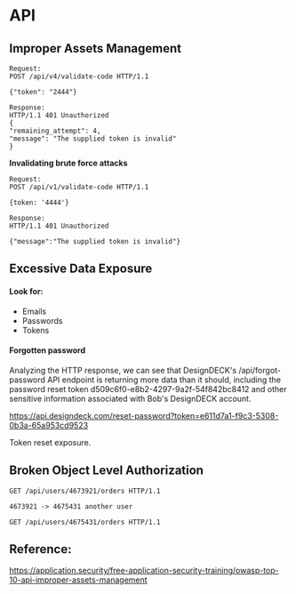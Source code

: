 # API

## Improper Assets Management

```http
Request:
POST /api/v4/validate-code HTTP/1.1

{"token": "2444"}

Response:
HTTP/1.1 401 Unauthorized
{
"remaining_attempt": 4,
"message": "The supplied token is invalid"
}
```

**Invalidating brute force attacks**

```http
Request:
POST /api/v1/validate-code HTTP/1.1

{token: '4444'}

Response:
HTTP/1.1 401 Unauthorized

{"message":"The supplied token is invalid"}
```

## Excessive Data Exposure

#### Look for:

* Emails
* Passwords
* Tokens

#### Forgotten password

Analyzing the HTTP response, we can see that DesignDECK's /api/forgot-password API endpoint is returning more data than it should, including the password reset token d509c6f0-e8b2-4297-9a2f-54f842bc8412 and other sensitive information associated with Bob's DesignDECK account.

https://api.designdeck.com/reset-password?token=e611d7a1-f9c3-5308-0b3a-65a953cd9523

Token reset exposure.

## Broken Object Level Authorization

```http
GET /api/users/4673921/orders HTTP/1.1

4673921 -> 4675431 another user

GET /api/users/4675431/orders HTTP/1.1
```



## Reference:

https://application.security/free-application-security-training/owasp-top-10-api-improper-assets-management
